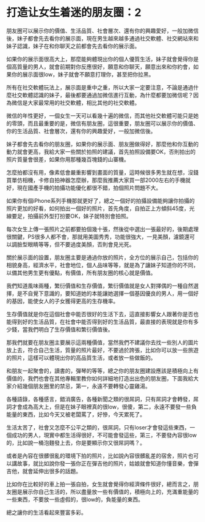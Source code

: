 # 打造让女生着迷的朋友圈：2

朋友圈可以展示你的價值、生活品質、社會層次、還有你的興趣愛好，一般加微信後，妹子都會先去看你的展示面，現在男生越來越多通過社交軟體、社交網站來和妹子認識，妹子在和你聊天之前都會先去看你的展示面。

如果你的展示面很高大上，那麼能夠體現出你的個人優質生活，妹子就會覺得你是個高質量的男人，就會前期對你反應很好，願意和你聊天，願意出來和你約會，如果你的展示面很low，妹子就會不願意打理你，甚至把你拉黑。

所有在社交軟體玩法上，展示面是重中之重，所以大家一定要注意，不論是通過什麼社交軟體認識的妹子，最後都要通過加微信進行互動，為什麼都要加微信呢？因為微信是大家最常用的社交軟體，相比其他的社交軟體。

微信的年性更好，一個女生一天可以看幾十遍的微信，而其他社交軟體可能只是她的零頭，而且最重要的是，微信有朋友圈，這很重要，朋友圈可以展示你的價值、你的生活品質、社會層次，還有你的興趣愛好，一般加微信後。

妹子都會先去看你的朋友圈，如果你的展示面、朋友圈做得好，那麼他和你互動的動力就會更高，我給大家一些關於拍照的建議，首先拍照設備要OK，否則拍出的照片質量會很差，如果你用那種幾百塊錢的山寨機。

怎麼拍都沒有用，像素低會嚴重影響到畫面的質量，這時候很多男生就在想，沒錢買單仿相機，卡修自拍神器怎麼辦，那麼我推薦大家買一部2000左右的手機就好，現在國產手機的拍攝功能優化都很不錯，拍個照片問題不大。

如果你有個iPhone系列手機那就更好了，總之一個好的拍攝設備能夠讓你拍攝的照片更加的好看，如何拍出一個好的照片，首先角度，自拍正上方傾斜45度，光線要足，拍攝前外型打扮要OK，妹子就特別會拍照。

每次女生上傳一張照片之前都要拍個幾十張，然後從中選出一張最好的，後期處理很關鍵，PS很多人都不會，那就用美圖秀秀，功能很強大，一見美顏，濾鏡還可以調臉型眼睛等等，但不要過度美顏，否則會見光死。

關於展示面的設置，朋友圈主要是通過你放的照片，全方位的展示自己，包括你的相貌身高，經濟水平，社會地位，個人品味等等，就是為了讓妹子知道你的不同，以備其他男生更有優點，有價值，所有朋友圈的核心就是價值。

我們知道風味兩種，繁衍價值和生存價值，繁衍價值就是女人對擇偶的一種自然選擇，是不自覺下意識的，要知道她的本能讓她選擇一個基因優良的男人，用一個好的基因，能使女人的子女獲得更高的生存機率。

生存價值就是你在這個社會中能否很好的生活下去，這直接影響女人跟著你是否也能得到好的生活品質，在社會中能否得到好的生活品質，最直接的表現就是你有多少錢，當我們明白了生存價值和繁衍價值後。

那我們就要在朋友圈主要展示這兩種價值，當然我們不建議你去找一些別人的圖片放上去，符合自己生活，質量的照片最好，不要過於誇張，比如你可以放一些旅遊的照片，這樣可以體現出你的高品質生活，或者放一些做飯的。

和朋友一起聚會的，讀書的，彈琴的等等，總之你的朋友圈建設應該是積極向上有價值的，我們也會在其他專輯里教你如何詳細地打造出出色的朋友圈，下面我給大家介紹幾個朋友圈里的禁忌，第一，永遠不要轉發心靈雞湯。

各種語錄，各種感言，錯消廣告，各種新聞之類的很屌詞，只有屌詞才會轉發，屌詞才會成為高大上，但是在妹子眼裡真的很low，很傻，第二，永遠不要發一些負能量的東西，比如今天又被老闆罵了，好慘，今天累死了。

生活太苦了，社會又怎麼不公平之類的，很屌詞，只有loser才會發這些東西，一個成功的男人，現實中都生活得很好，不可能會發這些，第三，不要發內容很low的，比如說一桶泡麵發上去，你是要顯示你又很屌詞嗎？。

或者是內容在很髒很亂的環境下拍的照片，比如說內容很髒亂差的宿舍，照片也可以講故事，就比如說你發一張你正在彈吉他的照片，姑娘就會知道你懂音樂，會彈吉他，就會延伸出很多的話題。

比如你在比較好的車上拍一張自拍，女生就會覺得你經濟條件很好，總而言之，朋友圈是展示你自己生活的，所以盡量放一些有價值的，積極向上的，充滿重能量的一些東西，不要放一些虛假的，很low的，負能量的東西。

總之讓你的生活看起來豐富多彩。